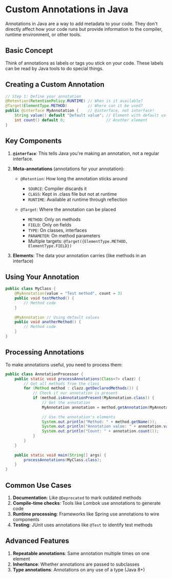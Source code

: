 # Custom Annotations in Java

Annotations in Java are a way to add metadata to your code. They don't directly affect how your code runs but provide information to the compiler, runtime environment, or other tools.

## Basic Concept

Think of annotations as labels or tags you stick on your code. These labels can be read by Java tools to do special things.

## Creating a Custom Annotation

```java
// Step 1: Define your annotation
@Retention(RetentionPolicy.RUNTIME) // When is it available?
@Target(ElementType.METHOD)         // Where can it be used?
public @interface MyAnnotation {    // @interface, not interface!
    String value() default "Default value"; // Element with default value
    int count() default 0;                  // Another element
}
```

## Key Components

1. **`@interface`**: This tells Java you're making an annotation, not a regular interface.

2. **Meta-annotations** (annotations for your annotation):
   - `@Retention`: How long the annotation sticks around
     - `SOURCE`: Compiler discards it
     - `CLASS`: Kept in .class file but not at runtime
     - `RUNTIME`: Available at runtime through reflection
   
   - `@Target`: Where the annotation can be placed
     - `METHOD`: Only on methods
     - `FIELD`: Only on fields
     - `TYPE`: On classes, interfaces
     - `PARAMETER`: On method parameters
     - Multiple targets: `@Target({ElementType.METHOD, ElementType.FIELD})`

3. **Elements**: The data your annotation carries (like methods in an interface)

## Using Your Annotation

```java
public class MyClass {
    @MyAnnotation(value = "Test method", count = 3)
    public void testMethod() {
        // Method code
    }
    
    @MyAnnotation // Using default values
    public void anotherMethod() {
        // Method code
    }
}
```

## Processing Annotations

To make annotations useful, you need to process them:

```java
public class AnnotationProcessor {
    public static void processAnnotations(Class<?> clazz) {
        // Get all methods from the class
        for (Method method : clazz.getDeclaredMethods()) {
            // Check if our annotation is present
            if (method.isAnnotationPresent(MyAnnotation.class)) {
                // Get the annotation
                MyAnnotation annotation = method.getAnnotation(MyAnnotation.class);
                
                // Use the annotation's elements
                System.out.println("Method: " + method.getName());
                System.out.println("Annotation value: " + annotation.value());
                System.out.println("Count: " + annotation.count());
            }
        }
    }
    
    public static void main(String[] args) {
        processAnnotations(MyClass.class);
    }
}
```

## Common Use Cases

1. **Documentation**: Like `@Deprecated` to mark outdated methods
2. **Compile-time checks**: Tools like Lombok use annotations to generate code
3. **Runtime processing**: Frameworks like Spring use annotations to wire components
4. **Testing**: JUnit uses annotations like `@Test` to identify test methods

## Advanced Features

1. **Repeatable annotations**: Same annotation multiple times on one element
2. **Inheritance**: Whether annotations are passed to subclasses
3. **Type annotations**: Annotations on any use of a type (Java 8+)
